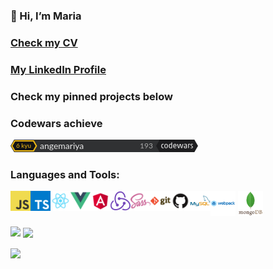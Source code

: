 ### 👋 Hi, I’m Maria

### <a href="https://angemariya.github.io/MyPortfolio/">Check my CV</a>

### <a href="https://www.linkedin.com/in/maria-angelova-by">My LinkedIn Profile</a>

### Check my pinned projects below

### Codewars achieve
<svg width="300" height="20" viewBox="0 0 300 20" xmlns="http://www.w3.org/2000/svg">
    <path fill="#303133" d="M5.774 20L0 10 5.774 0h278.452v20z"/>
    <text fill="#E8E8E8" font-family="Lato, HelveticaNeue, Helvetica Neue, Helvetica, Arial, sans-serif" font-size="14" x="47" y="15">angemariya</text>
    <path fill="#303133" d="M190 0h50v20h-50z"/>
    <path fill="#1D1D1F" d="M238.774 20L233 10l5.774-10h55.452L300 10l-5.774 10z"/>
    <text fill="#AAA" font-family="Lato, HelveticaNeue, Helvetica Neue, Helvetica, Arial, sans-serif" font-size="12" x="228" y="14" text-anchor="end">193</text>
    <path fill="#EFEFEF" d="M245.139 13.52c.037-.013.061-.038.049-.1l-.074-.727c-.012-.062-.074-.05-.124-.037a4.723 4.723 0 0 1-1.01.123c-1.16 0-1.518-.641-1.518-2.454 0-1.924.333-2.59 1.517-2.59.395 0 .826.074 1.06.16.05.025.075-.012.075-.05l.05-.74c0-.061-.013-.074-.05-.086-.247-.099-.679-.173-1.258-.173-1.95 0-2.627 1.32-2.627 3.466 0 2.196.678 3.38 2.627 3.38.48 0 .962-.074 1.283-.173zm2.306-3.306c0-1.024.148-1.826.456-2.159.198-.21.457-.296 1.123-.296.654 0 .9.087 1.085.296.309.333.457 1.135.457 2.159 0 1.011-.148 1.924-.457 2.257-.185.21-.431.296-1.11.296-.641 0-.9-.086-1.098-.296-.308-.333-.456-1.246-.456-2.257zm4.33 0c0-1.246-.309-2.208-.753-2.726-.42-.469-1.011-.642-1.998-.642-.962 0-1.591.16-2.01.642-.457.506-.778 1.48-.778 2.726 0 1.233.333 2.294.777 2.812.42.469 1 .666 1.986.666.975 0 1.604-.197 2.023-.666.444-.518.752-1.579.752-2.812zm4.612 3.478c.827 0 1.542-.123 2.048-.259.074-.025.123-.074.123-.148V4.626c0-.074-.049-.123-.123-.123h-.937c-.074 0-.124.05-.124.123v2.196c0 .061-.012.11-.086.11-.148 0-.543-.086-.962-.086-2.097 0-2.997 1-2.997 3.343 0 2.529.616 3.503 3.058 3.503zm.987-1.122c0 .049-.012.098-.11.135-.21.074-.605.087-.877.087-1.615 0-1.825-.555-1.825-2.603 0-2.06.432-2.43 1.788-2.43.346 0 .765.05.938.111.062.025.086.087.086.148v4.552zm4.182-2.862c0-1.135.296-1.973 1.554-1.973 1.073 0 1.406.518 1.406 1.628 0 .407-.037.431-.148.431h-2.738c-.062 0-.074-.037-.074-.086zm3.799 3.626a.128.128 0 0 0 .086-.123v-.037l-.05-.654c-.024-.05-.061-.074-.123-.074-.012 0-.037.013-.061.013-.383.16-1.012.32-1.592.32-1.307 0-2.06-.394-2.06-2.035 0-.062.013-.086.075-.086h3.663c.21 0 .32-.111.32-.605v-.345c0-1.64-.468-2.862-2.503-2.862-2.06 0-2.776 1.468-2.776 3.417 0 1.887.58 3.43 3.035 3.43.79 0 1.455-.124 1.986-.359zm9.398.136c.407-1.283 1.58-5.575 1.74-6.377 0-.062-.025-.123-.075-.123h-1.01c-.063 0-.1.037-.124.11-.321 1.567-.962 4.22-1.283 5.428-.025.062-.05.074-.148.074-.086 0-.136-.012-.148-.074-.284-1.209-.888-3.86-1.197-5.427-.012-.062-.049-.111-.11-.111h-1.678c-.062 0-.099.037-.123.11-.309 1.567-.876 4.22-1.184 5.428-.013.062-.05.074-.148.074-.087 0-.136-.012-.148-.074-.297-1.209-.889-3.86-1.185-5.427-.012-.062-.024-.111-.086-.111h-1.085c-.062 0-.087.037-.087.11.16.815 1.246 5.107 1.64 6.39.013.05.05.099.1.099h1.566c.074 0 .11-.025.136-.099a117.3 117.3 0 0 0 1.32-5.39c.024-.062.049-.074.147-.074.087 0 .111.012.124.074.333 1.628.937 4.28 1.209 5.39.012.074.049.099.098.099h1.604c.086 0 .11-.025.135-.099zm4.91-5.674c1.06 0 1.455.235 1.455 1.184v.63c0 .049-.025.061-.074.073l-1.542.185c-1.813.222-2.097.864-2.097 2.048 0 1.344.617 1.776 2.763 1.776.827 0 1.591-.099 1.937-.21.135-.049.16-.11.16-.185v-4.44c0-1.443-.79-2.01-2.319-2.01-.826 0-1.443.086-1.912.221-.074.025-.086.1-.074.173l.087.605c.012.074.11.074.185.061.394-.061.986-.11 1.43-.11zm1.455 4.91c0 .036-.012.061-.111.086-.185.049-.605.074-.95.074-1.233 0-1.443-.124-1.443-1.098 0-.987.271-1.209 1.307-1.209h1.123c.05 0 .074.025.074.074v2.072zm3.157-5.477v6.216c0 .074.05.124.124.124h.913c.086.012.148-.037.148-.124V8.043c0-.062.012-.111.086-.148.185-.099.604-.123.826-.123.407 0 .74.024 1.049.074.061.012.086-.013.086-.05l.062-.79c0-.06-.013-.086-.074-.098-.272-.05-.753-.062-1.135-.062-.715 0-1.418.136-1.961.26-.074.012-.124.049-.124.123zm5.477 6.463c1.505 0 2.158-.42 2.158-1.875 0-.74-.345-1.22-1.406-1.924-1.011-.666-1.282-.851-1.282-1.394 0-.678.308-.74 1.22-.74.408 0 .876.062 1.197.111.05.013.099-.012.099-.05l.05-.789c0-.061-.038-.074-.075-.086-.333-.062-.826-.099-1.406-.099-1.616 0-2.183.506-2.183 1.777 0 .801.382 1.11 1.394 1.837 1.011.728 1.27.963 1.27 1.419 0 .777-.173.888-1.233.888a7.27 7.27 0 0 1-1.345-.123c-.05-.013-.099.012-.099.049l-.049.79c0 .061.037.073.074.086.382.074 1.036.123 1.616.123z" />
    <path fill="#141414" d="M36.51 17.36L40.606 10 36.51 2.64H7.05L2.951 10l4.097 7.36z"/>
    <text fill="#ECB613" font-family="Lato, HelveticaNeue, Helvetica Neue, Helvetica, Arial, sans-serif" font-size="10" x="20" y="12" text-anchor="middle" transform="translate(1 1)">6 kyu</text>
    <path fill="#ECB613" d="M6.196 19L1 10l5.196-9h31.177l5.196 9-5.196 9H6.196zm29.966-2.078l4-6.922-4-6.922H7.397l-4 6.922 4 6.922h28.765z" />
  </svg>

### Languages and Tools:
<img align="left" alt="JavaScript" title="JavaScript" width="32px" src="https://raw.githubusercontent.com/github/explore/80688e429a7d4ef2fca1e82350fe8e3517d3494d/topics/javascript/javascript.png" />
<img align="left" alt="TypeScript" width="32px" src="https://raw.githubusercontent.com/github/explore/80688e429a7d4ef2fca1e82350fe8e3517d3494d/topics/typescript/typescript.png" />
<img align="left" alt="React" title="React" width="32px" src="https://raw.githubusercontent.com/github/explore/80688e429a7d4ef2fca1e82350fe8e3517d3494d/topics/react/react.png" />
<img align="left" alt="Vue" title="Vue" width="32px" src="https://raw.githubusercontent.com/github/explore/80688e429a7d4ef2fca1e82350fe8e3517d3494d/topics/vue/vue.png" />
<img align="left" alt="Angular" title="Angular" width="32px" src="https://raw.githubusercontent.com/github/explore/80688e429a7d4ef2fca1e82350fe8e3517d3494d/topics/angular/angular.png" />
<img align="left" alt="redux" title="redux" width="32px" src="https://raw.githubusercontent.com/devicons/devicon/1119b9f84c0290e0f0b38982099a2bd027a48bf1/icons/redux/redux-original.svg" />
<img align="left" alt="Sass" title="Sass" width="32px" src="https://raw.githubusercontent.com/github/explore/80688e429a7d4ef2fca1e82350fe8e3517d3494d/topics/sass/sass.png" />
<img align="left" alt="Git" width="32px" src="https://raw.githubusercontent.com/github/explore/80688e429a7d4ef2fca1e82350fe8e3517d3494d/topics/git/git.png" />
<img align="left" color="white" alt="GitHub" title="GitHub"  width="32px" src="https://raw.githubusercontent.com/Google-Barma/google-barma/master/image/github.png" />
<img align="left" alt="MySQL" title="MySQL" width="32px" src="https://raw.githubusercontent.com/devicons/devicon/1119b9f84c0290e0f0b38982099a2bd027a48bf1/icons/mysql/mysql-original-wordmark.svg" />
<img src="https://raw.githubusercontent.com/devicons/devicon/d00d0969292a6569d45b06d3f350f463a0107b0d/icons/webpack/webpack-original-wordmark.svg" alt="webpack" width="40" height="40"/>
<img src="https://raw.githubusercontent.com/devicons/devicon/master/icons/mongodb/mongodb-original-wordmark.svg" alt="mongodb" width="40" height="40"/>

<p><img align="left" src="https://github-readme-stats.vercel.app/api/top-langs?username=angemariya&show_icons=true&locale=en&layout=compact" /></p>

<p>&nbsp;<img align="center" src="https://github-readme-stats.vercel.app/api?username=angemariya&show_icons=true&locale=en"/></p>

<p><img align="center" src="https://github-readme-streak-stats.herokuapp.com/?user=angemariya&"/></p>
